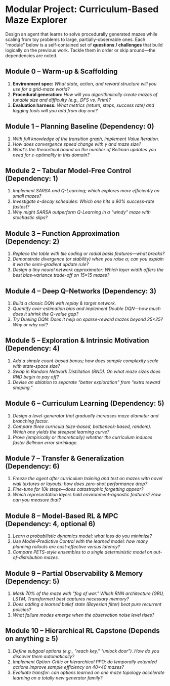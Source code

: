 # Modular Project: **Curriculum-Based Maze Explorer**

Design an agent that learns to solve procedurally generated mazes while scaling from toy problems to large, partially-observable ones. Each "module" below is a self-contained set of **questions / challenges** that build logically on the previous work. Tackle them in order or skip around—the dependencies are noted.

## **Module 0 – Warm-up & Scaffolding**

1. **Environment spec:** _What state, action, and reward structure will you use for a grid-maze world?_
2. **Procedural generation:** _How will you algorithmically create mazes of tunable size and difficulty (e.g., DFS vs. Prim)?_
3. **Evaluation harness:** _What metrics (return, steps, success rate) and logging tools will you add from day one?_

## **Module 1 – Planning Baseline** (Dependency: 0)

1. _With full knowledge of the transition graph, implement Value Iteration._
2. _How does convergence speed change with γ and maze size?_
3. _What's the theoretical bound on the number of Bellman updates you need for ε-optimality in this domain?_

## **Module 2 – Tabular Model-Free Control** (Dependency: 1)

1. _Implement SARSA and Q-Learning; which explores more efficiently on small mazes?_
2. _Investigate ε-decay schedules: Which one hits a 90% success-rate fastest?_
3. _Why might SARSA outperform Q-Learning in a "windy" maze with stochastic slips?_

## **Module 3 – Function Approximation** (Dependency: 2)

1. _Replace the table with tile coding or radial basis features—what breaks?_
2. _Demonstrate divergence (or stability) when you raise α; can you explain it via the semi-gradient update rule?_
3. _Design a tiny neural network approximator: Which layer width offers the best bias-variance trade-off on 15×15 mazes?_

## **Module 4 – Deep Q-Networks** (Dependency: 3)

1. _Build a classic DQN with replay & target network._
2. _Quantify over-estimation bias and implement Double DQN—how much does it shrink the Q-value gap?_
3. _Try Dueling DQN: Does it help on sparse-reward mazes beyond 25×25? Why or why not?_

## **Module 5 – Exploration & Intrinsic Motivation** (Dependency: 4)

1. _Add a simple count-based bonus; how does sample complexity scale with state-space size?_
2. _Swap in Random Network Distillation (RND). On what maze sizes does RND begin to pay off?_
3. _Devise an ablation to separate "better exploration" from "extra reward shaping."_

## **Module 6 – Curriculum Learning** (Dependency: 5)

1. _Design a level-generator that gradually increases maze diameter and branching factor._
2. _Compare three curricula (size-based, bottleneck-based, random). Which one yields the steepest learning curve?_
3. _Prove (empirically or theoretically) whether the curriculum induces faster Bellman error shrinkage._

## **Module 7 – Transfer & Generalization** (Dependency: 6)

1. _Freeze the agent after curriculum training and test on mazes with novel wall textures or layouts: how does zero-shot performance drop?_
2. _Fine-tune for 10k steps—does catastrophic forgetting appear?_
3. _Which representation layers hold environment-agnostic features? How can you measure that?_

## **Module 8 – Model-Based RL & MPC** (Dependency: 4, optional 6)

1. _Learn a probabilistic dynamics model; what loss do you minimize?_
2. _Use Model-Predictive Control with the learned model: how many planning rollouts are cost-effective versus latency?_
3. _Compare PETS-style ensembles to a single deterministic model on out-of-distribution mazes._

## **Module 9 – Partial Observability & Memory** (Dependency: 5)

1. _Mask 70% of the maze with "fog of war." Which RNN architecture (GRU, LSTM, Transformer) best captures necessary memory?_
2. _Does adding a learned belief state (Bayesian filter) beat pure recurrent policies?_
3. _What failure modes emerge when the observation noise level rises?_

## **Module 10 – Hierarchical RL Capstone** (Depends on anything ≥ 5)

1. _Define subgoal options (e.g., "reach key," "unlock door"). How do you discover them automatically?_
2. _Implement Option-Critic or hierarchical PPO: do temporally extended actions improve sample efficiency on 40×40 mazes?_
3. _Evaluate transfer: can options learned on one maze topology accelerate learning on a totally new generator family?_
